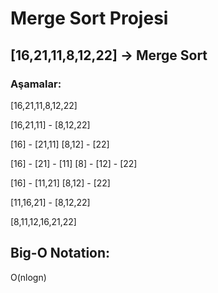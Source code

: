 # Merge Sort Projesi
## [16,21,11,8,12,22] -> Merge Sort
### Aşamalar:

[16,21,11,8,12,22]

[16,21,11] - [8,12,22]

[16] - [21,11]   [8,12] - [22]

[16] - [21] - [11]   [8] - [12] - [22]

[16] - [11,21]      [8,12] - [22]  

[11,16,21]  -   [8,12,22]

[8,11,12,16,21,22]

## Big-O Notation:
O(nlogn)

